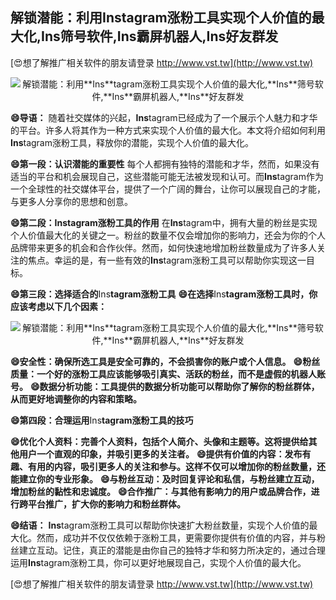 ## **解锁潜能：利用**Ins**tagram涨粉工具实现个人价值的最大化,**Ins**筛号软件,**Ins**霸屏机器人,**Ins**好友群发**

[😍想了解推广相关软件的朋友请登录 http://www.vst.tw](http://www.vst.tw)

 <center><img src="https://vst.tw/MP4/tuiguang/png/3.png" alt="解锁潜能：利用**Ins**tagram涨粉工具实现个人价值的最大化,**Ins**筛号软件,**Ins**霸屏机器人,**Ins**好友群发"></center>

**😄导语：**
随着社交媒体的兴起，**Ins**tagram已经成为了一个展示个人魅力和才华的平台。许多人将其作为一种方式来实现个人价值的最大化。本文将介绍如何利用**Ins**tagram涨粉工具，释放你的潜能，实现个人价值的最大化。

**😄第一段：认识潜能的重要性**
每个人都拥有独特的潜能和才华，然而，如果没有适当的平台和机会展现自己，这些潜能可能无法被发现和认可。而**Ins**tagram作为一个全球性的社交媒体平台，提供了一个广阔的舞台，让你可以展现自己的才能，与更多人分享你的思想和创意。

**😄第二段：**Ins**tagram涨粉工具的作用**
在**Ins**tagram中，拥有大量的粉丝是实现个人价值最大化的关键之一。粉丝的数量不仅会增加你的影响力，还会为你的个人品牌带来更多的机会和合作伙伴。然而，如何快速地增加粉丝数量成为了许多人关注的焦点。幸运的是，有一些有效的**Ins**tagram涨粉工具可以帮助你实现这一目标。

**😄第三段：选择适合的**Ins**tagram涨粉工具**
**😄在选择**Ins**tagram涨粉工具时，你应该考虑以下几个因素：**

 <center><img src="https://vst.tw/MP4/tuiguang/png/4.png" alt="解锁潜能：利用**Ins**tagram涨粉工具实现个人价值的最大化,**Ins**筛号软件,**Ins**霸屏机器人,**Ins**好友群发"></center>

**😄安全性：确保所选工具是安全可靠的，不会损害你的账户或个人信息。**
**😄粉丝质量：一个好的涨粉工具应该能够吸引真实、活跃的粉丝，而不是虚假的机器人账号。**
**😄数据分析功能：工具提供的数据分析功能可以帮助你了解你的粉丝群体，从而更好地调整你的内容和策略。**

**😄第四段：合理运用**Ins**tagram涨粉工具的技巧**

**😄优化个人资料：完善个人资料，包括个人简介、头像和主题等。这将提供给其他用户一个直观的印象，并吸引更多的关注者。**
**😄提供有价值的内容：发布有趣、有用的内容，吸引更多人的关注和参与。这样不仅可以增加你的粉丝数量，还能建立你的专业形象。**
**😄与粉丝互动：及时回复评论和私信，与粉丝建立互动，增加粉丝的黏性和忠诚度。**
**😄合作推广：与其他有影响力的用户或品牌合作，进行跨平台推广，扩大你的影响力和粉丝群体。**

**😄结语：**
**Ins**tagram涨粉工具可以帮助你快速扩大粉丝数量，实现个人价值的最大化。然而，成功并不仅仅依赖于涨粉工具，更需要你提供有价值的内容，并与粉丝建立互动。记住，真正的潜能是由你自己的独特才华和努力所决定的，通过合理运用**Ins**tagram涨粉工具，你可以更好地展现自己，实现个人价值的最大化。

[😍想了解推广相关软件的朋友请登录 http://www.vst.tw](http://www.vst.tw)



